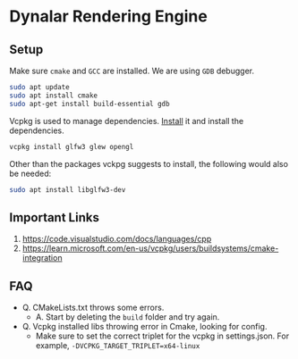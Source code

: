 # Dynalar Rendering Engine

## Setup

Make sure `cmake` and `GCC` are installed. We are using `GDB` debugger.

```bash
sudo apt update
sudo apt install cmake
sudo apt-get install build-essential gdb
```

Vcpkg is used to manage dependencies. [Install](https://vcpkg.io/en/getting-started) it and install the dependencies.

```bash
vcpkg install glfw3 glew opengl
```

Other than the packages vckpg suggests to install, the following would also be needed:

```bash
sudo apt install libglfw3-dev
```

## Important Links

1. https://code.visualstudio.com/docs/languages/cpp
2. https://learn.microsoft.com/en-us/vcpkg/users/buildsystems/cmake-integration

## FAQ

- Q. CMakeLists.txt throws some errors.
  - A. Start by deleting the `build` folder and try again.
- Q. Vcpkg installed libs throwing error in Cmake, looking for config.
  - Make sure to set the correct triplet for the vcpkg in settings.json. For example, `-DVCPKG_TARGET_TRIPLET=x64-linux`
